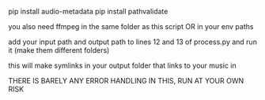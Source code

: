 pip install audio-metadata
pip install pathvalidate

you also need ffmpeg in the same folder as this script OR in your env paths

add your input path and output path to lines 12 and 13 of process.py and run it (make them different folders)

this will make symlinks in your output folder that links to your music in

THERE IS BARELY ANY ERROR HANDLING IN THIS, RUN AT YOUR OWN RISK